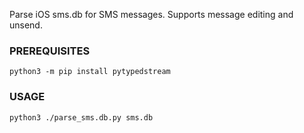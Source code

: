 Parse iOS sms.db for SMS messages. Supports message editing and unsend.

### PREREQUISITES
`python3 -m pip install pytypedstream`

### USAGE
`python3 ./parse_sms.db.py sms.db`
